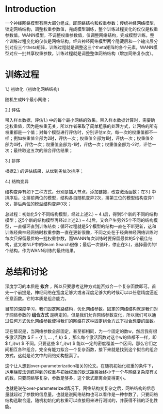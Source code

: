 # Introduction

一个神经网络模型有两大部分组成，即网络结构和权重参数；传统神经网络模型，锁定网络结构，调整权重参数值，完成模型训练，整个训练过程变化的仅仅是权重参数值。WANN模型，不调整权重参数值，仅调整网络结构，完成模型训练，整个训练过程变化的仅仅是网络结构。经典神经网络模型两个隐藏层和一个输出层分别对应三个theta矩阵，训练过程就是调整这三个theta矩阵的各个元素，WANN模型对应一批共享权重参数，训练过程就是调整整体网络结构（增加网络复杂度）。

# 训练过程

1.) 初始化（初始化网络结构）

随机生成N个最小网络；

2.) 评估

带入样本数据，评估1.) 中的每个最小网络的效果。带入样本数据计算时，需要确定权重值，因为是权重无关，所以作者采取了简单粗暴的处理方式，让网络的所有权重都是一个值；对每个模型进行评估时，分别评估m次，每一次的权重值都不一样；例如权重值全部为2时，评估一次；权重值全部为1时，评估一次；权重值全部为0时，评估一次；权重值全部为-1时，评估一次；权重值全部为-2时，评估一次；最终取这五次的综合评估结果；

3.) 排序

根据2.) 的评估结果，从优到劣依次排序；

4.) 结构变异

结构变异有如下三种方式，分别是插入节点，添加链接，改变激活函数；在3.) 中排序后，让排前两位的模型，结构各自随机变异2次，排第三位的模型结构变异1次，排后两位的模型结构变异0次；

总过程：初始化5个不同结构模型，经过上述2.) ~ 4.)后，得到5个新的不同的结构模型；这5个新的结构模型再经过上述2.) ~ 4.)后，又会产生另外5个不同的结构模型，一直循环直到训练结束；循环过程就是5个模型的结构一直在不断更新，这和训练经典神经网络时权重参数一直在更新很像，不同之处在于经典神经网络训练时每次只保留最优的一批权重参数，而WANN每次训练时要保留最优的5个最佳结构，这又和NLP中的Beam Search很像；最后一次循环，停止在3.)，选择最优的1个结构，作为WANN训练的最终结果。

# 总结和讨论

深度学习的本质是 **拟合** ，所以只要思考这种方式能否拟合一个复杂函数即可。首先一个前提是，神经网络在宽度足够大或者深度足够大的时候可以以任意精度逼近任意函数。它的本质是组合能力。

目前的深度学习，我们固定网路结构，优化网络参数。固定的网络结构就是我们对于网络参数的 **组合方式** 是确定的，但是我们允许网络参数变化，所以我们可以通过任何方式优化网络参数使得我们的网络在这种固定组合方式下拟合想要的函数。

现在情况是，当网络参数全部固定，甚至都相同，为一个固定的数w，然后我有很多激活函数 $ F = {f_1, ... , f_k} $ ，那么每个激活函数对这个w的值都不一样，即 $ f_i(w) $ 不同。只要这些 $ f_i(w) $ 能以一定的密度覆盖一个区间，那么它们之间相互各种组合，完全有能力拟合一个复杂函数，接下来就是找到这个拟合的组合方式，这就是论文中的网络架构搜索了。

这个让人想到over-parameterization相关的论文。在随机初始化权重的条件下，运用梯度法训练得到的权重与初始权重的欧式距离始终小于一个与网络复杂度有关的数。只要网络够复杂，参数足够多，这个欧式距离会变得更小。

也就是说在over-parameterized情况下，网络结构变复杂之后，网络结构的信息量就超过了参数的信息量，也就是说网络结构也可以看作是一种参数了。只要网络结构选取合适，随机初始化的权重可以直接用来进行测试的，并获得不错的泛化性能。